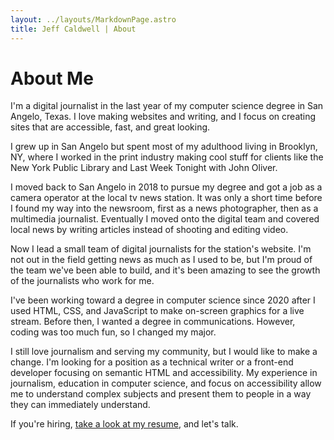 ```yaml
---
layout: ../layouts/MarkdownPage.astro
title: Jeff Caldwell | About
---
```


# About Me

I'm a digital journalist in the last year of my computer science degree in San
Angelo, Texas. I love making websites and writing, and I focus on creating sites
that are accessible, fast, and great looking.

I grew up in San Angelo but spent most of my adulthood living in Brooklyn, NY,
where I worked in the print industry making cool stuff for clients like the New
York Public Library and Last Week Tonight with John Oliver.

I moved back to San Angelo in 2018 to pursue my degree and got a job as a camera
operator at the local tv news station. It was only a short time before I found
my way into the newsroom, first as a news photographer, then as a multimedia
journalist. Eventually I moved onto the digital team and covered local news by
writing articles instead of shooting and editing video.

Now I lead a small team of digital journalists for the station's website. I'm
not out in the field getting news as much as I used to be, but I'm proud of the
team we've been able to build, and it's been amazing to see the growth of the
journalists who work for me.

I've been working toward a degree in computer science since 2020 after I used
HTML, CSS, and JavaScript to make on-screen graphics for a live stream. Before
then, I wanted a degree in communications. However, coding was too much fun, so
I changed my major.

I still love journalism and serving my community, but I would like to make a
change. I'm looking for a position as a technical writer or a front-end
developer focusing on semantic HTML and accessibility. My experience in
journalism, education in computer science, and focus on accessibility allow me
to understand complex subjects and present them to people in a way they can
immediately understand.

If you're hiring, [take a look at my resume](/resume), and let's talk.
